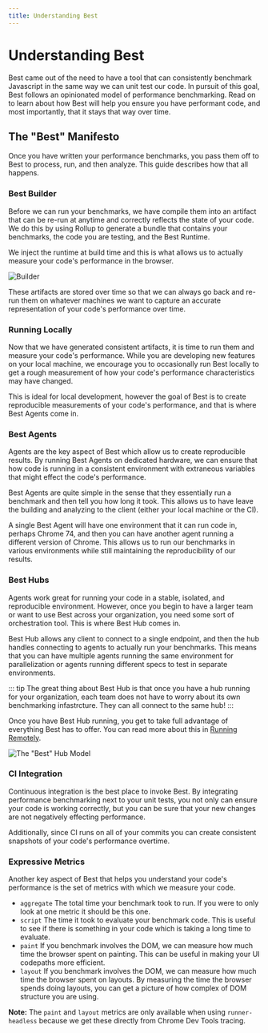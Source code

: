 ```yaml
---
title: Understanding Best
---
```


# Understanding Best
Best came out of the need to have a tool that can consistently benchmark Javascript in the same way we can unit test our code. In pursuit of this goal, Best follows an opinionated model of performance benchmarking. Read on to learn about how Best will help you ensure you have performant code, and most importantly, that it stays that way over time.

## The "Best" Manifesto
Once you have written your performance benchmarks, you pass them off to Best to process, run, and then analyze. This guide describes how that all happens.

### Best Builder
Before we can run your benchmarks, we have compile them into an artifact that can be re-run at anytime and correctly reflects the state of your code. We do this by using Rollup to generate a bundle that contains your benchmarks, the code you are testing, and the Best Runtime.

We inject the runtime at build time and this is what allows us to actually measure your code's performance in the browser.

![Builder](/assets/images/builder.svg)

These artifacts are stored over time so that we can always go back and re-run them on whatever machines we want to capture an accurate representation of your code's performance over time.

### Running Locally
Now that we have generated consistent artifacts, it is time to run them and measure your code's performance. While you are developing new features on your local machine, we encourage you to occasionally run Best locally to get a rough measurement of how your code's performance characteristics may have changed.

This is ideal for local development, however the goal of Best is to create reproducible measurements of your code's performance, and that is where Best Agents come in.

### Best Agents
Agents are the key aspect of Best which allow us to create reproducible results. By running Best Agents on dedicated hardware, we can ensure that how code is running in a consistent environment with extraneous variables that might effect the code's performance.

Best Agents are quite simple in the sense that they essentially run a benchmark and then tell you how long it took. This allows us to have leave the building and analyzing to the client (either your local machine or the CI).

A single Best Agent will have one environment that it can run code in, perhaps Chrome 74, and then you can have another agent running a different version of Chrome. This allows us to run our benchmarks in various environments while still maintaining the reproducibility of our results.

### Best Hubs
Agents work great for running your code in a stable, isolated, and reproducible environment. However, once you begin to have a larger team or want to use Best across your organization, you need some sort of orchestration tool. This is where Best Hub comes in.

Best Hub allows any client to connect to a single endpoint, and then the hub handles connecting to agents to actually run your benchmarks. This means that you can have multiple agents running the same environment for parallelization or agents running different specs to test in separate environments.

::: tip
The great thing about Best Hub is that once you have a hub running for your organization, each team does not have to worry about its own benchmarking infastrcture. They can all connect to the same hub!
:::

Once you have Best Hub running, you get to take full advantage of everything Best has to offer. You can read more about this in [Running Remotely](/guide/running-remotely).

![The "Best" Hub Model](/assets/images/best_hub_model.svg)

### CI Integration
Continuous integration is the best place to invoke Best. By integrating performance benchmarking next to your unit tests, you not only can ensure your code is working correctly, but you can be sure that your new changes are not negatively effecting performance.

Additionally, since CI runs on all of your commits you can create consistent snapshots of your code's performance overtime.

### Expressive Metrics
Another key aspect of Best that helps you understand your code's performance is the set of metrics with which we measure your code.

- `aggregate` The total time your benchmark took to run. If you were to only look at one metric it should be this one.
- `script` The time it took to evaluate your benchmark code. This is useful to see if there is something in your code which is taking a long time to evaluate.
- `paint` If you benchmark involves the DOM, we can measure how much time the browser spent on painting. This can be useful in making your UI codepaths more efficient.
- `layout` If you benchmark involves the DOM, we can measure how much time the browser spent on layouts. By measuring the time the browser spends doing layouts, you can get a picture of how complex of DOM structure you are using.

**Note:** The `paint` and `layout` metrics are only available when using `runner-headless` because we get these directly from Chrome Dev Tools tracing.
